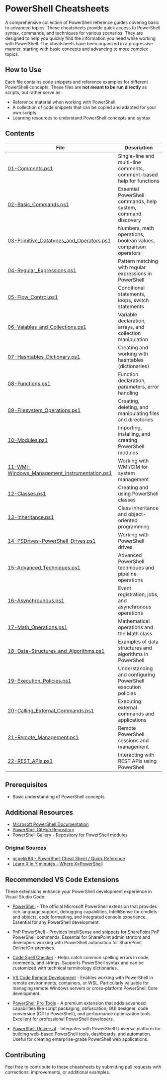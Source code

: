 # PowerShell Cheatsheets

A comprehensive collection of PowerShell reference guides covering basic to advanced topics. These cheatsheets provide quick access to PowerShell syntax, commands, and techniques for various scenarios.
They are designed to help you quickly find the information you need while working with PowerShell. The cheatsheets have been organized in a progressive manner, starting with basic concepts and advancing to more complex topics.

## How to Use

Each file contains code snippets and reference examples for different PowerShell concepts. These files are **not meant to be run directly** as scripts, but rather serve as:

- Reference material when working with PowerShell
- A collection of code snippets that can be copied and adapted for your own scripts
- Learning resources to understand PowerShell concepts and syntax

## Contents

| File | Description |
|------|-------------|
| [01-Comments.ps1](./01-Comments.ps1) | Single-line and multi-line comments, comment-based help for functions |
| [02-Basic_Commands.ps1](./02-Basic_Commands.ps1) | Essential PowerShell commands, help system, command discovery |
| [03-Primitive_Datatypes_and_Operators.ps1](./03-Primitive_Datatypes_and_Operators.ps1) | Numbers, math operations, boolean values, comparison operators |
| [04-Regular_Expressions.ps1](./04-Regular_Expressions.ps1) | Pattern matching with regular expressions in PowerShell |
| [05-Flow_Control.ps1](./05-Flow_Control.ps1) | Conditional statements, loops, switch statements |
| [06-Vaiables_and_Collections.ps1](./06-Vaiables_and_Collections.ps1) | Variable declaration, arrays, and collection manipulation |
| [07-Hashtables_Dictionary.ps1](./07-Hashtables_Dictionary.ps1) | Creating and working with hashtables (dictionaries) |
| [08-Functions.ps1](./08-Functions.ps1) | Function declaration, parameters, error handling |
| [09-Filesystem_Operations.ps1](./09-Filesystem_Operations.ps1) | Creating, deleting, and manipulating files and directories |
| [10-Modules.ps1](./10-Modules.ps1) | Importing, installing, and creating PowerShell modules |
| [11-WMI-Windows_Management_Instrumentation.ps1](./11-WMI-Windows_Management_Instrumentation.ps1) | Working with WMI/CIM for system management |
| [12-Classes.ps1](./12-Classes.ps1) | Creating and using PowerShell classes |
| [13-Inheritance.ps1](./13-Inheritance.ps1) | Class inheritance and object-oriented programming |
| [14-PSDrives-PowerShell_Drives.ps1](./14-PSDrives-PowerShell_Drives.ps1) | Working with PowerShell drives |
| [15-Advanced_Techniques.ps1](./15-Advanced_Techniques.ps1) | Advanced PowerShell techniques and pipeline operations |
| [16-Asynchrounous.ps1](./16-Asynchrounous.ps1) | Event registration, jobs, and asynchronous operations |
| [17-Math_Operations.ps1](./17-Math_Operations.ps1) | Mathematical operations and the Math class |
| [18-Data-Structures_and_Algorithms.ps1](./18-Data-Structures_and_Algorithms.ps1) | Examples of data structures and algorithms in PowerShell |
| [19-Execution_Policies.ps1](./19-Execution_Policies.ps1) | Understanding and configuring PowerShell execution policies |
| [20-Calling_External_Commands.ps1](./20-Calling_External_Commands.ps1) | Executing external commands and applications |
| [21-Remote_Management.ps1](./21-Remote_Management.ps1) | Remote PowerShell sessions and management |
| [22-REST_APIs.ps1](./22-REST_APIs.ps1) | Interacting with REST APIs using PowerShell |

## Prerequisites

- Basic understanding of PowerShell concepts

## Additional Resources

- [Microsoft PowerShell Documentation](https://docs.microsoft.com/en-us/powershell/)
- [PowerShell GitHub Repository](https://github.com/PowerShell/PowerShell)
- [PowerShell Gallery](https://www.powershellgallery.com/) - Repository for PowerShell modules

### Original Sources

- [pcgekk86 - PowerShell Cheat Sheet / Quick Reference](https://gist.github.com/pcgeek86/336e08d1a09e3dd1a8f0a30a9fe61c8a)
- [Learn X in Y minutes - Where X=PowerShell](https://learnxinyminutes.com/docs/powershell/)

## Recommended VS Code Extensions

These extensions enhance your PowerShell development experience in Visual Studio Code:

- [PowerShell](https://marketplace.visualstudio.com/items?itemName=ms-vscode.PowerShell) - The official Microsoft PowerShell extension that provides rich language support, debugging capabilities, IntelliSense for cmdlets and objects, code formatting, and integrated console experience. Essential for any PowerShell development.

- [PnP PowerShell](https://marketplace.visualstudio.com/items?itemName=adamwojcikit.pnp-powershell-extension) - Provides IntelliSense and snippets for SharePoint PnP PowerShell commands. Essential for SharePoint administrators and developers working with PowerShell automation for SharePoint Online/On-premises.

- [Code Spell Checker](https://marketplace.visualstudio.com/items?itemName=streetsidesoftware.code-spell-checker) - Helps catch common spelling errors in code, comments, and strings. Supports PowerShell syntax and can be customized with technical terminology dictionaries.

- [VS Code Remote Development](https://marketplace.visualstudio.com/items?itemName=ms-vscode-remote.vscode-remote-extensionpack) - Enables working with PowerShell in remote environments, containers, or WSL. Particularly valuable for managing remote Windows servers or cross-platform PowerShell Core development.

- [PowerShell Pro Tools](https://marketplace.visualstudio.com/items?itemName=ironmansoftware.powershellprotools) - A premium extension that adds advanced capabilities like script packaging, obfuscation, GUI designer, code conversion (C# to PowerShell), and performance optimization tools. Excellent for professional PowerShell developers.

- [PowerShell Universal](https://marketplace.visualstudio.com/items?itemName=ironmansoftware.powershell-universal) - Integrates with PowerShell Universal platform for building web-based PowerShell tools, dashboards, and automation. Useful for creating enterprise-grade PowerShell web applications.

## Contributing

Feel free to contribute to these cheatsheets by submitting pull requests with corrections, improvements, or additional examples.
